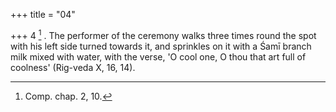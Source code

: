 +++
title = "04"

+++
4 [^4] . The performer of the ceremony walks three times round the spot with his left side turned towards it, and sprinkles on it with a Śamī branch milk mixed with water, with the verse, 'O cool one, O thou that art full of coolness' (Rig-veda X, 16, 14).


[^4]:  Comp. chap. 2, 10.
